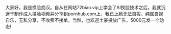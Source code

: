 大家好，我是换脸痴汉。自从在网站72bian.vip上学会了AI换脸技术之后。我就沉迷于制作成人换脸视频并分享到pornhub.com上，我已上瘾无法自拔，纯属自娱自乐，无私分享，不收费不接单。当然，也欢迎土豪投放广告，5000元发一个动态!
